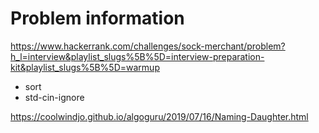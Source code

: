 # Problem information

<https://www.hackerrank.com/challenges/sock-merchant/problem?h_l=interview&playlist_slugs%5B%5D=interview-preparation-kit&playlist_slugs%5B%5D=warmup>

- sort
- std-cin-ignore

<https://coolwindjo.github.io/algoguru/2019/07/16/Naming-Daughter.html>
